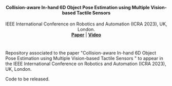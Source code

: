 #

<p align="center"><img src="https://github.com/hsp-iit/multi-tactile-6d-estimation/blob/main/assets/scheme.png" alt=""/></p>


<h4 align="center">
 Collision-aware In-hand 6D Object Pose Estimation using Multiple Vision-based Tactile Sensors
</h4>

<div align="center">
  IEEE International Conference on Robotics and Automation (ICRA 2023), UK, London.
</div>

<div align="center">
  <a href="https://arxiv.org/abs/2301.13667"><b>Paper</b></a> |
  <a href=""><b>Video</b></a>
</div>

#

Repository associated to the paper "Collision-aware In-hand 6D Object Pose Estimation using Multiple Vision-based Tactile Sensors
" to appear in the IEEE International Conference on Robotics and Automation (ICRA 2023), UK, London.

Code to be released.
